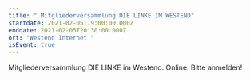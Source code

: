 ```yaml
---
title: " Mitgliederversammlung DIE LINKE IM WESTEND"
startdate: 2021-02-05T19:00:00.000Z
enddate: 2021-02-05T20:30:00.000Z
ort: "Westend Internet "
isEvent: true
---
```

Mitgliederversammlung DIE LINKE im Westend. Online. Bitte anmelden!